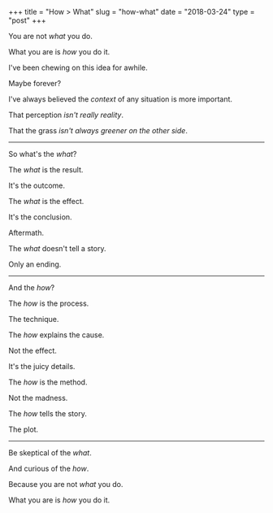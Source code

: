 +++
title = "How > What"
slug = "how-what"
date = "2018-03-24"
type = "post"
+++ 

You are not *what* you do. 

What you are is *how* you do it. 

I've been chewing on this idea for awhile. 

Maybe forever? 

I've always believed the *context* of any situation is more important. 

That perception *isn't really reality*. 

That the grass *isn't always greener on the other side*.

* * * 

So what's the *what*? 

The *what* is the result. 

It's the outcome. 

The *what* is the effect. 

It's the conclusion. 

Aftermath. 

The *what* doesn't tell a story. 

Only an ending. 

* * * 

And the *how*?

The *how* is the process. 

The technique. 

The *how* explains the cause. 

Not the effect. 

It's the juicy details. 

The *how* is the method. 

Not the madness. 

The *how* tells the story. 

The plot. 

* * * 

Be skeptical of the *what*. 

And curious of the *how*. 

Because you are not *what* you do. 

What you are is *how* you do it. 
 